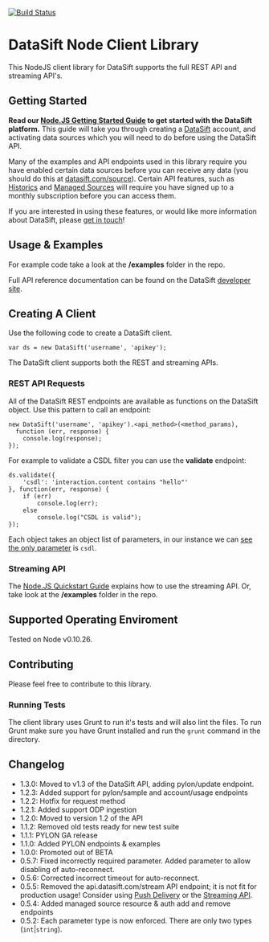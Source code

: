 [![Build Status](https://travis-ci.org/datasift/datasift-node.svg?branch=master)](https://travis-ci.org/datasift/datasift-node)

# DataSift Node Client Library

This NodeJS client library for DataSift supports the full REST API and streaming API's.

Getting Started
---------------

**Read our [Node.JS Getting Started Guide](http://dev.datasift.com/quickstart/nodejs) to get started with the DataSift platform.** This guide will take you through creating a [DataSift](http://datasift.com) account, and activating data sources which you will need to do before using the DataSift API.

Many of the examples and API endpoints used in this library require you have enabled certain data sources before you can receive any data (you should do this at [datasift.com/source](https://datasift.com/source)). Certain API features, such as [Historics](http://datasift.com/platform/historics/) and [Managed Sources](http://datasift.com/platform/datasources/) will require you have signed up to a monthly subscription before you can access them.

If you are interested in using these features, or would like more information about DataSift, please [get in touch](http://datasift.com/contact-us/)!

## Usage & Examples

For example code take a look at the **/examples** folder in the repo.

Full API reference documentation can be found on the DataSift [developer site](http://dev.datasift.com).

## Creating A Client
Use the following code to create a DataSift client.

	var ds = new DataSift('username', 'apikey');

The DataSift client supports both the REST and streaming APIs.

### REST API Requests

All of the DataSift REST endpoints are available as functions on the DataSift object. Use this pattern to call an endpoint:

	new DataSift('username', 'apikey').<api_method>(<method_params),
	  function (err, response) {
		console.log(response);
	});


For example to validate a CSDL filter you can use the **validate** endpoint:

	ds.validate({
		'csdl': 'interaction.content contains "hello"'
	}, function(err, response) {
		if (err)
			console.log(err);
		else
			console.log("CSDL is valid");
	});

Each object takes an object list of parameters, in our instance we can [see the only parameter](http://dev.datasift.com/docs/api/1/validate) is `csdl`.

### Streaming API

The [Node.JS Quickstart Guide](http://dev.datasift.com/quickstart/nodejs) explains how to use the streaming API. Or, take look at the **/examples** folder in the repo.


## Supported Operating Enviroment

Tested on Node v0.10.26.

## Contributing

Please feel free to contribute to this library.

### Running Tests

The client library uses Grunt to run it's tests and will also lint the files. To run Grunt make sure you have Grunt installed and run the `grunt` command in the directory.

## Changelog

- 1.3.0: Moved to v1.3 of the DataSift API, adding pylon/update endpoint.
- 1.2.3: Added support for pylon/sample and account/usage endpoints
- 1.2.2: Hotfix for request method
- 1.2.1: Added support ODP ingestion
- 1.2.0: Moved to version 1.2 of the API
- 1.1.2: Removed old tests ready for new test suite
- 1.1.1: PYLON GA release
- 1.1.0: Added PYLON endpoints & examples
- 1.0.0: Promoted out of BETA
- 0.5.7: Fixed incorrectly required parameter. Added parameter to allow disabling of auto-reconnect.
- 0.5.6: Corrected incorrect timeout for auto-reconnect.
- 0.5.5: Removed the api.datasift.com/stream API endpoint; it is not fit for production usage! Consider using [Push Delivery](http://dev.datasift.com/docs/push) or the [Streaming API](http://dev.datasift.com/quickstart/nodejs).
- 0.5.4: Added managed source resource & auth add and remove endpoints
- 0.5.2: Each parameter type is now enforced. There are only two types (`int`|`string`).